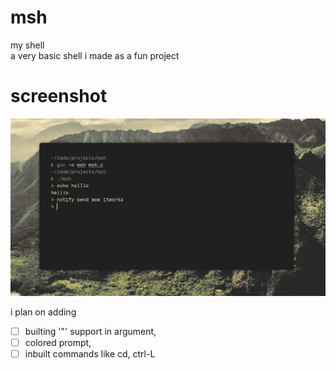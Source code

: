 # msh
my shell  
a very basic shell i made as a fun project  

# screenshot
![](screenshots/demo.png)

i plan on adding
- [ ] builting '"' support in argument,
- [ ] colored prompt,
- [ ] inbuilt commands like cd, ctrl-L
